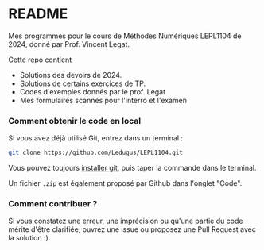 # README
Mes programmes pour le cours de Méthodes Numériques LEPL1104 de 2024, donné par Prof. Vincent Legat. 

Cette repo contient
- Solutions des devoirs de 2024.
- Solutions de certains exercices de TP.
- Codes d'exemples donnés par le prof. Legat
- Mes formulaires scannés pour l'interro et l'examen

### Comment obtenir le code en local
Si vous avez déjà utilisé Git, entrez dans un terminal : 
```sh
git clone https://github.com/Ledugus/LEPL1104.git
```

Vous pouvez toujours [installer git](https://git-scm.com/book/fr/v2/D%C3%A9marrage-rapide-Installation-de-Git), puis taper la commande dans le terminal.

Un fichier `.zip` est également proposé par Github dans l'onglet "Code".

### Comment contribuer ?
Si vous constatez une erreur, une imprécision ou qu'une partie du code mérite d'être clarifiée, ouvrez une issue ou proposez une Pull Request avec la solution :).
